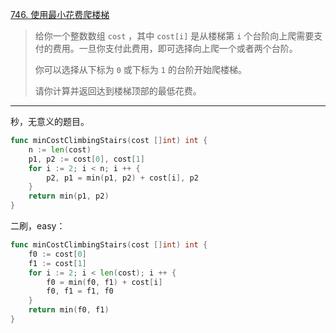 [746. 使用最小花费爬楼梯](https://leetcode.cn/problems/min-cost-climbing-stairs/)

> 给你一个整数数组 `cost` ，其中 `cost[i]` 是从楼梯第 `i` 个台阶向上爬需要支付的费用。一旦你支付此费用，即可选择向上爬一个或者两个台阶。
>
> 你可以选择从下标为 `0` 或下标为 `1` 的台阶开始爬楼梯。
>
> 请你计算并返回达到楼梯顶部的最低花费。

---

秒，无意义的题目。

```go
func minCostClimbingStairs(cost []int) int {
    n := len(cost)
    p1, p2 := cost[0], cost[1]
    for i := 2; i < n; i ++ {
        p2, p1 = min(p1, p2) + cost[i], p2
    }
    return min(p1, p2)
}
```

二刷，easy：

```go
func minCostClimbingStairs(cost []int) int {
    f0 := cost[0]
    f1 := cost[1]
    for i := 2; i < len(cost); i ++ {
        f0 = min(f0, f1) + cost[i]
        f0, f1 = f1, f0
    }
    return min(f0, f1)
}
```

